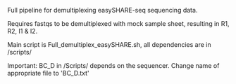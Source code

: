 Full pipeline for demultiplexing easySHARE-seq sequencing data.

Requires fastqs to be demultiplexed with mock sample sheet, resulting in R1, R2, I1 & I2.

Main script is Full_demultiplex_easySHARE.sh, all dependencies are in /scripts/

Important: BC_D in /Scripts/ depends on the sequencer. Change name of appropriate file to 'BC_D.txt'
